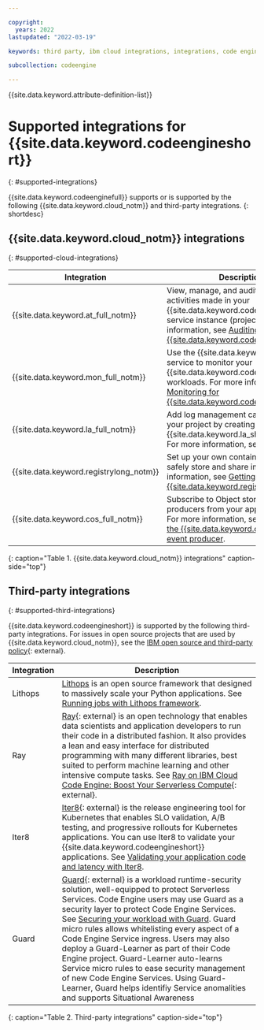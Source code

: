 ```yaml
---

copyright:
  years: 2022
lastupdated: "2022-03-19"

keywords: third party, ibm cloud integrations, integrations, code engine, third-party

subcollection: codeengine

---
```


{{site.data.keyword.attribute-definition-list}}

# Supported integrations for {{site.data.keyword.codeengineshort}}
{: #supported-integrations}

{{site.data.keyword.codeenginefull}} supports or is supported by the following {{site.data.keyword.cloud_notm}} and third-party integrations.
{: shortdesc}

## {{site.data.keyword.cloud_notm}} integrations
{: #supported-cloud-integrations}

| Integration | Description | 
|-----------|------------------|
| {{site.data.keyword.at_full_notm}} | View, manage, and audit user-initiated activities made in your {{site.data.keyword.codeengineshort}} service instance (project). For more information, see [Auditing events for {{site.data.keyword.codeengineshort}}](/docs/codeengine?topic=codeengine-at_events). |
| {{site.data.keyword.mon_full_notm}} | Use the {{site.data.keyword.mon_full}} service to monitor your {{site.data.keyword.codeengineshort}} workloads. For more information, see [Monitoring for {{site.data.keyword.codeengineshort}}](/docs/codeengine?topic=codeengine-monitor). |
| {{site.data.keyword.la_full_notm}} | Add log management capabilities to your project by creating a {{site.data.keyword.la_short}} instance. For more information, see [Viewing logs](/docs/codeengine?topic=codeengine-view-logs). |
| {{site.data.keyword.registrylong_notm}} | Set up your own container registry to safely store and share images. For more information, see [Getting started with {{site.data.keyword.registrylong_notm}}](/docs/Registry?topic=Registry-getting-started). |
| {{site.data.keyword.cos_full_notm}} | Subscribe to Object storage event producers from your application or job. For more information, see [Working with the {{site.data.keyword.cos_full_notm}} event producer](/docs/codeengine?topic=codeengine-eventing-cosevent-producer). |
{: caption="Table 1. {{site.data.keyword.cloud_notm}} integrations" caption-side="top"}

## Third-party integrations
{: #supported-third-integrations}

{{site.data.keyword.codeengineshort}} is supported by the following third-party integrations. For issues in open source projects that are used by {{site.data.keyword.cloud_notm}}, see the [IBM open source and third-party policy](https://www.ibm.com/support/pages/node/737271){: external}.

| Integration | Description | 
|-----------|------------------|
| Lithops | [Lithops](https://lithops-cloud.github.io/) is an open source framework that designed to massively scale your Python applications. See [Running jobs with Lithops framework](/docs/codeengine?topic=codeengine-lithops). | 
| Ray | [Ray](https://www.ray.io/){: external} is an open technology that enables data scientists and application developers to run their code in a distributed fashion. It also provides a lean and easy interface for distributed programming with many different libraries, best suited to perform machine learning and other intensive compute tasks. See [Ray on IBM Cloud Code Engine: Boost Your Serverless Compute](https://www.ibm.com/cloud/blog/ray-on-ibm-cloud-code-engine){: external}. |
| Iter8 | [Iter8](https://iter8.tools){: external} is the release engineering tool for Kubernetes that enables SLO validation, A/B testing, and progressive rollouts for Kubernetes applications. You can use Iter8 to validate your {{site.data.keyword.codeengineshort}} applications. See [Validating your application code and latency with Iter8](/docs/codeengine?topic=codeengine-slovalidationtut). |
| Guard | [Guard](https://pkg.go.dev/knative.dev/security-guard#section-readme){: external} is a workload runtime-security solution, well-equipped to protect Serverless Services. Code Engine users may use Guard as a security layer to protect Code Engine Services. See [Securing your workload with Guard](./getting-started-with-guard.md). Guard micro rules allows whitelisting every aspect of a Code Engine Service ingress. Users may also deploy a Guard-Learner as part of their Code Engine project. Guard-Learner auto-learns Service micro rules to ease security management of new Code Engine Services. Using Guard-Learner, Guard helps identifiy Service anomalities and supports Situational Awareness|
{: caption="Table 2. Third-party integrations" caption-side="top"}


